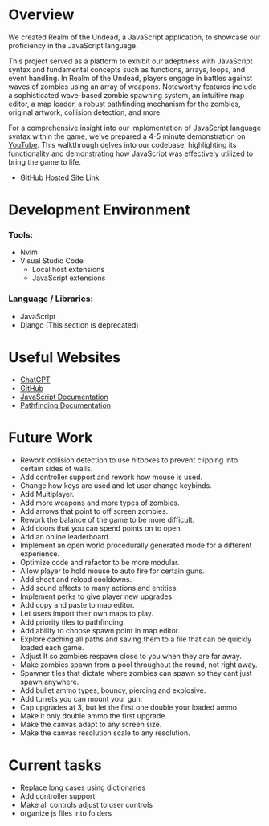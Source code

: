 # Overview
We created Realm of the Undead, a JavaScript application, to showcase our proficiency in the JavaScript language.

This project served as a platform to exhibit our adeptness with JavaScript syntax and fundamental concepts such as functions, arrays, loops, and event handling. In Realm of the Undead, players engage in battles against waves of zombies using an array of weapons. Noteworthy features include a sophisticated wave-based zombie spawning system, an intuitive map editor, a map loader, a robust pathfinding mechanism for the zombies, original artwork, collision detection, and more.

For a comprehensive insight into our implementation of JavaScript language syntax within the game, we've prepared a 4-5 minute demonstration on [YouTube](https://youtu.be/n-S71mU--uk). This walkthrough delves into our codebase, highlighting its functionality and demonstrating how JavaScript was effectively utilized to bring the game to life.

- [GitHub Hosted Site Link](https://calvinbullock.github.io/ZombieSeige/)

# Development Environment

### Tools:
- Nvim
- Visual Studio Code
    - Local host extensions 
    - JavaScript extensions

### Language / Libraries:
- JavaScript
- Django (This section is deprecated)

# Useful Websites

- [ChatGPT](https://chat.openai.com/auth/login)
- [GitHub](https://github.com/)
- [JavaScript Documentation](https://developer.mozilla.org/en-US/docs/Web/JavaScript)
- [Pathfinding Documentation](https://en.wikipedia.org/wiki/Pathfinding)

# Future Work
- Rework collision detection to use hitboxes to prevent clipping into certain sides of walls.
- Add controller support and rework how mouse is used.
- Change how keys are used and let user change keybinds.
- Add Multiplayer.
- Add more weapons and more types of zombies.
- Add arrows that point to off screen zombies.
- Rework the balance of the game to be more difficult.
- Add doors that you can spend points on to open.
- Add an online leaderboard.
- Implement an open world procedurally generated mode for a different experience.
- Optimize code and refactor to be more modular.
- Allow player to hold mouse to auto fire for certain guns.
- Add shoot and reload cooldowns.
- Add sound effects to many actions and entities.
- Implement perks to give player new upgrades.
- Add copy and paste to map editor.
- Let users import their own maps to play.
- Add priority tiles to pathfinding.
- Add ability to choose spawn point in map editor.
- Explore caching all paths and saving them to a file that can be quickly loaded each game.
- Adjust It so zombies respawn close to you when they are far away.
- Make zombies spawn from a pool throughout the round, not right away.
- Spawner tiles that dictate where zombies can spawn so they cant just spawn anywhere.
- Add bullet ammo types, bouncy, piercing and explosive.
- Add turrets you can mount your gun.
- Cap upgrades at 3, but let the first one double your loaded ammo.
- Make it only double ammo the first upgrade.
- Make the canvas adapt to any screen size.
- Make the canvas resolution scale to any resolution.




# Current tasks
- Replace long cases using dictionaries
- Add controller support
- Make all controls adjust to user controls
- organize js files into folders

